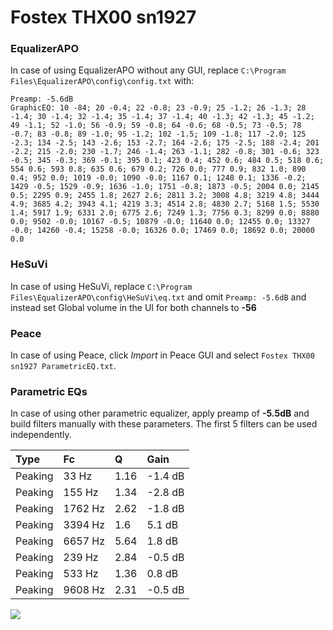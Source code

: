 # Fostex THX00 sn1927

### EqualizerAPO
In case of using EqualizerAPO without any GUI, replace `C:\Program Files\EqualizerAPO\config\config.txt`
with:
```
Preamp: -5.6dB
GraphicEQ: 10 -84; 20 -0.4; 22 -0.8; 23 -0.9; 25 -1.2; 26 -1.3; 28 -1.4; 30 -1.4; 32 -1.4; 35 -1.4; 37 -1.4; 40 -1.3; 42 -1.3; 45 -1.2; 49 -1.1; 52 -1.0; 56 -0.9; 59 -0.8; 64 -0.6; 68 -0.5; 73 -0.5; 78 -0.7; 83 -0.8; 89 -1.0; 95 -1.2; 102 -1.5; 109 -1.8; 117 -2.0; 125 -2.3; 134 -2.5; 143 -2.6; 153 -2.7; 164 -2.6; 175 -2.5; 188 -2.4; 201 -2.2; 215 -2.0; 230 -1.7; 246 -1.4; 263 -1.1; 282 -0.8; 301 -0.6; 323 -0.5; 345 -0.3; 369 -0.1; 395 0.1; 423 0.4; 452 0.6; 484 0.5; 518 0.6; 554 0.6; 593 0.8; 635 0.6; 679 0.2; 726 0.0; 777 0.9; 832 1.0; 890 0.4; 952 0.0; 1019 -0.0; 1090 -0.0; 1167 0.1; 1248 0.1; 1336 -0.2; 1429 -0.5; 1529 -0.9; 1636 -1.0; 1751 -0.8; 1873 -0.5; 2004 0.0; 2145 0.5; 2295 0.9; 2455 1.8; 2627 2.6; 2811 3.2; 3008 4.8; 3219 4.8; 3444 4.9; 3685 4.2; 3943 4.1; 4219 3.3; 4514 2.8; 4830 2.7; 5168 1.5; 5530 1.4; 5917 1.9; 6331 2.0; 6775 2.6; 7249 1.3; 7756 0.3; 8299 0.0; 8880 0.0; 9502 -0.0; 10167 -0.5; 10879 -0.0; 11640 0.0; 12455 0.0; 13327 -0.0; 14260 -0.4; 15258 -0.0; 16326 0.0; 17469 0.0; 18692 0.0; 20000 0.0
```

### HeSuVi
In case of using HeSuVi, replace `C:\Program Files\EqualizerAPO\config\HeSuVi\eq.txt` and omit `Preamp:
-5.6dB` and instead set Global volume in the UI for both channels to **-56**

### Peace
In case of using Peace, click *Import* in Peace GUI and select `Fostex THX00 sn1927 ParametricEQ.txt`.

### Parametric EQs
In case of using other parametric equalizer, apply preamp of **-5.5dB** and build filters manually with
these parameters. The first 5 filters can be used independently.

| Type    | Fc      |    Q | Gain    |
|:--------|:--------|:-----|:--------|
| Peaking | 33 Hz   | 1.16 | -1.4 dB |
| Peaking | 155 Hz  | 1.34 | -2.8 dB |
| Peaking | 1762 Hz | 2.62 | -1.8 dB |
| Peaking | 3394 Hz | 1.6  | 5.1 dB  |
| Peaking | 6657 Hz | 5.64 | 1.8 dB  |
| Peaking | 239 Hz  | 2.84 | -0.5 dB |
| Peaking | 533 Hz  | 1.36 | 0.8 dB  |
| Peaking | 9608 Hz | 2.31 | -0.5 dB |

![](https://raw.githubusercontent.com/jaakkopasanen/AutoEq/master/results/innerfidelity/sbaf-serious/Fostex%20THX00%20sn1927/Fostex%20THX00%20sn1927.png)